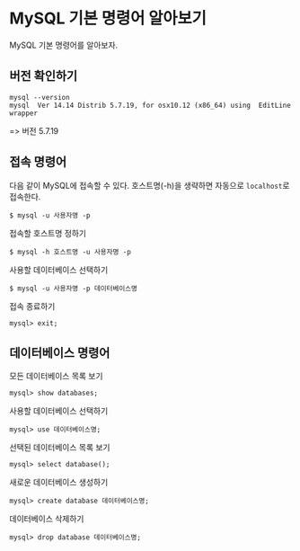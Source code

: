 # MySQL 기본 명령어 알아보기 

MySQL 기본 명령어를 알아보자.

## 버전 확인하기

```
mysql --version
mysql  Ver 14.14 Distrib 5.7.19, for osx10.12 (x86_64) using  EditLine wrapper
```
=> 버전 5.7.19 

## 접속 명령어

다음 같이 MySQL에 접속할 수 있다. 호스트명(-h)을 생략하면 자동으로 `localhost`로 접속한다. 

```
$ mysql -u 사용자명 -p
```

접속할 호스트명 정하기 
```
$ mysql -h 호스트명 -u 사용자명 -p
```

사용할 데이터베이스 선택하기 
```
$ mysql -u 사용자명 -p 데이터베이스명
```

접속 종료하기 
```
mysql> exit;
```

## 데이터베이스 명령어

모든 데이터베이스 목록 보기
```
mysql> show databases;
```

사용할 데이터베이스 선택하기
```
mysql> use 데이터베이스명;
```

선택된 데이터베이스 목록 보기
```
mysql> select database();
```

새로운 데이터베이스 생성하기
```
mysql> create database 데이터베이스명;
```

데이터베이스 삭제하기
```
mysql> drop database 데이터베이스명;
```